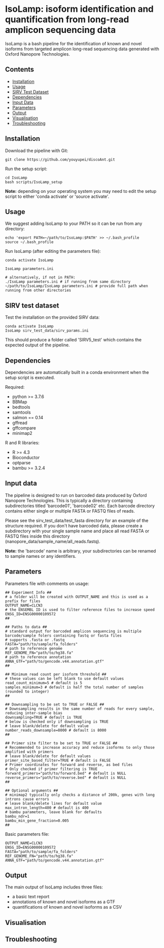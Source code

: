 # IsoLamp: isoform identification and quantification from long-read amplicon sequencing data

IsoLamp is a bash pipeline for the identification of known and novel isoforms from targeted amplicon long-read sequencing data generated with Oxford Nanopore Technologies. 

## Contents

- [Installation](#installation)
- [Usage](#usage)
- [SIRV Test Dataset](#SIRV-test-dataset)
- [Dependencies](#dependencies)
- [Input Data](#input-data)
- [Parameters](#parameters)
- [Output](#Output)
- [Visualisation](#Visualisation)
- [Troubleshooting](#Troubleshooting)

## Installation

Download the pipeline with Git:
```
git clone https://github.com/youyupei/discoAnt.git
```

Run the setup script:
```
cd IsoLamp
bash scripts/IsoLamp_setup
```
**Note:** depending on your operating system you may need to edit the setup script to either 'conda activate' or 'source activate'.

## Usage

We suggest adding IsoLamp to your PATH so it can be run from any directory:
```
echo 'export PATH=~/path/to/IsoLamp:$PATH' >> ~/.bash_profile
source ~/.bash_profile
```

Run IsoLamp (after editing the parameters file):
```
conda activate IsoLamp

IsoLamp parameters.ini 

# alternatively, if not in PATH:
./IsoLamp parameters.ini # if running from same directory
~/path/to/IsoLamp/IsoLamp parameters.ini # provide full path when running from other directories
```

## SIRV test dataset
Test the installation on the provided SIRV data:
```
conda activate IsoLamp
IsoLamp sirv_test_data/sirv_params.ini
```
This should produce a folder called 'SIRV5_test' which contains the expected output of the pipeline.

## Dependencies
Dependencies are automatically built in a conda environment when the setup script is executed.

Required:
  - python >= 3.7.6
  - BBMap
  - bedtools
  - samtools
  - salmon == 0.14
  - gffread
  - gffcompare
  - minimap2

  R and R libraries:
  - R >= 4.3
  - Bioconductor
  - optparse
  - bambu >= 3.2.4

## Input data
The pipeline is designed to run on barcoded data produced by Oxford Nanopore Technologies. This is typically a directory containing subdirectories titled 'barcode01', 'barcode02' etc. Each barcode directory contains either single or multiple FASTA or FASTQ files of reads.

Please see the sirv_test_data/test_fasta directory for an example of the structure required. If you don't have barcoded data, please create a subdirectory with your single sample name and place all read FASTA or FASTQ files inside this directory (nanopore_data/sample_name/all_reads.fastq).

**Note:** the 'barcode' name is arbitrary, your subdirectories can be renamed to sample names or any identifiers.

## Parameters
Parameters file with comments on usage:
```
## Experiment Info ##
# a folder will be created with OUTPUT_NAME and this is used as a prefix for files
OUTPUT_NAME=CLCN3
# the ENSEMBL ID is used to filter reference files to increase speed
ENSG_ID=ENSG00000109572
##

## Paths to data ##
# standard output for barcoded amplicon sequencing is multiple barcode/sample folers containing fastq or fasta files
# supports .fasta or .fastq
FASTA="path/to/sample/fa_folders"
# path to reference genome 
REF_GENOME_FN="path/to/hg38.fa"
# path to reference annotation
ANNA_GTF="path/to/gencode.v44.annotation.gtf"
##

## Minimum read count per isoform threshold ##
# these values can be left blank to use default values
read_count_minimum=5 # default is 5
samples_minimum=3 # default is half the total number of samples (rounded to integer)
##

## Downsampling to be set to TRUE or FALSE ##
# Downsampling results in the same number of reads for every sample, reducing inter-sample bias
downsampling=TRUE # default is TRUE
# below is checked only if downsampling is TRUE
# leave blank/delete for default value
number_reads_downsample=8000 # default is 8000
##

## Primer site filter to be set to TRUE or FALSE ##
# Recommended to increase accuracy and reduce isoforms to only those amplified with primers
# leave blank/delete for default values
primer_site_based_filter=TRUE # default is FALSE
# Primer coordinates for forward and reverse, as bed files
# Only checked if primer filtering is TRUE
forward_primers="path/to/forward.bed" # default is NULL
reverse_primers="path/to/reverse.bed" # default is NULL
##

## Optional arguments ##
# minimap2 typically only checks a distance of 200k, genes with long introns cause errors
# leave blank/delete lines for default value
max_intron_length=400 # default is 400
# bambu parameters, leave blank for defaults
bambu_ndr=1
bambu_min_gene_fraction=0.005
##
```
Basic parameters file:
```
OUTPUT_NAME=CLCN3
ENSG_ID=ENSG00000109572
FASTA="path/to/sample/fa_folders"
REF_GENOME_FN="path/to/hg38.fa"
ANNA_GTF="path/to/gencode.v44.annotation.gtf"
```

## Output
The main output of IsoLamp includes three files:
  - a basic text report
  - annotations of known and novel isoforms as a GTF
  - quantifications of known and novel isoforms as a CSV

## Visualisation

## Troubleshooting




